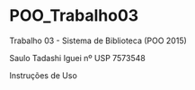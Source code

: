 # POO_Trabalho03
Trabalho 03 - Sistema de Biblioteca (POO 2015)

Saulo Tadashi Iguei nº USP 7573548

Instruções de Uso
